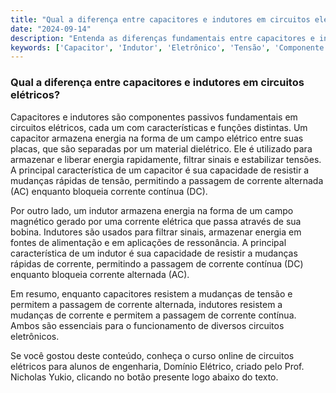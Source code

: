 ```yaml
---
title: "Qual a diferença entre capacitores e indutores em circuitos elétricos?"
date: "2024-09-14"
description: "Entenda as diferenças fundamentais entre capacitores e indutores em circuitos elétricos."
keywords: ['Capacitor', 'Indutor', 'Eletrônico', 'Tensão', 'Componente', 'Passivo', 'Resistente']
---
```


### Qual a diferença entre capacitores e indutores em circuitos elétricos?

Capacitores e indutores são componentes passivos fundamentais em circuitos elétricos, cada um com características e funções distintas. Um capacitor armazena energia na forma de um campo elétrico entre suas placas, que são separadas por um material dielétrico. Ele é utilizado para armazenar e liberar energia rapidamente, filtrar sinais e estabilizar tensões. A principal característica de um capacitor é sua capacidade de resistir a mudanças rápidas de tensão, permitindo a passagem de corrente alternada (AC) enquanto bloqueia corrente contínua (DC).

Por outro lado, um indutor armazena energia na forma de um campo magnético gerado por uma corrente elétrica que passa através de sua bobina. Indutores são usados para filtrar sinais, armazenar energia em fontes de alimentação e em aplicações de ressonância. A principal característica de um indutor é sua capacidade de resistir a mudanças rápidas de corrente, permitindo a passagem de corrente contínua (DC) enquanto bloqueia corrente alternada (AC).

Em resumo, enquanto capacitores resistem a mudanças de tensão e permitem a passagem de corrente alternada, indutores resistem a mudanças de corrente e permitem a passagem de corrente contínua. Ambos são essenciais para o funcionamento de diversos circuitos eletrônicos.

Se você gostou deste conteúdo, conheça o curso online de circuitos elétricos para alunos de engenharia, Domínio Elétrico, criado pelo Prof. Nicholas Yukio, clicando no botão presente logo abaixo do texto.